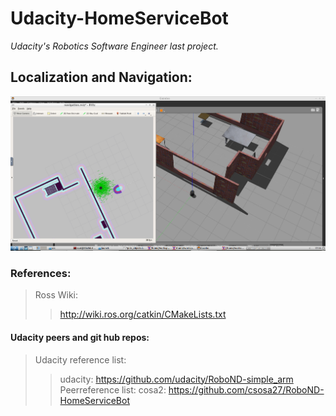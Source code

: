 # Udacity-HomeServiceBot
*Udacity's Robotics Software Engineer last project.*

## Localization and Navigation:

![My large image](_images/Navigation.png)


### References:
> Ross Wiki:
>> http://wiki.ros.org/catkin/CMakeLists.txt
#### Udacity peers and git hub repos:
> Udacity reference list:
>> udacity: https://github.com/udacity/RoboND-simple_arm
> Peerreference list:
>> cosa2: https://github.com/csosa27/RoboND-HomeServiceBot
